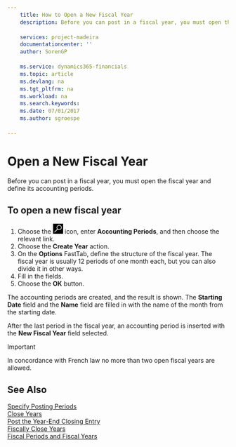 ```yaml
---
    title: How to Open a New Fiscal Year
    description: Before you can post in a fiscal year, you must open the fiscal year and define its accounting periods.

    services: project-madeira 
    documentationcenter: ''
    author: SorenGP

    ms.service: dynamics365-financials
    ms.topic: article
    ms.devlang: na
    ms.tgt_pltfrm: na
    ms.workload: na
    ms.search.keywords:
    ms.date: 07/01/2017
    ms.author: sgroespe

---
```

# Open a New Fiscal Year
Before you can post in a fiscal year, you must open the fiscal year and define its accounting periods.  

## To open a new fiscal year  

1.  Choose the ![Search for Page or Report](../../media/ui-search/search_small.png "Search for Page or Report icon") icon, enter **Accounting Periods**, and then choose the relevant link.  
2.  Choose the **Create Year** action.  
3.  On the **Options** FastTab, define the structure of the fiscal year. The fiscal year is usually 12 periods of one month each, but you can also divide it in other ways.  
4.  Fill in the fields.  
5.  Choose the **OK** button.  

The accounting periods are created, and the result is shown. The **Starting Date** field and the **Name** field are filled in with the name of the month from the starting date.  

After the last period in the fiscal year, an accounting period is inserted with the **New Fiscal Year** field selected.  

> [!IMPORTANT]  
>  In concordance with French law no more than two open fiscal years are allowed.  

## See Also  
 [Specify Posting Periods](how-to-specify-posting-periods.md)   
 [Close Years](how-to-close-years.md)   
 [Post the Year-End Closing Entry](how-to-post-the-year-end-closing-entry.md)   
 [Fiscally Close Years](how-to-fiscally-close-years.md)   
 [Fiscal Periods and Fiscal Years](fiscal-periods-and-fiscal-years.md)
